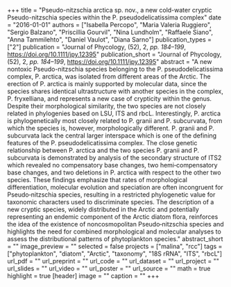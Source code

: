 +++
title = "Pseudo-nitzschia arctica sp. nov., a new cold-water cryptic Pseudo-nitzschia species within the P. pseudodelicatissima complex"
date = "2016-01-01"
authors = ["Isabella Percopo", "Maria Valeria Ruggiero", "Sergio Balzano", "Priscillia Gourvil", "Nina Lundholm", "Raffaele Siano", "Anna Tammilehto", "Daniel Vaulot", "Diana Sarno"]
publication_types = ["2"]
publication = "Journal of Phycology, (52), 2, _pp. 184–199_, https://doi.org/10.1111/jpy.12395"
publication_short = "Journal of Phycology, (52), 2, _pp. 184–199_, https://doi.org/10.1111/jpy.12395"
abstract = "A new nontoxic Pseudo-nitzschia species belonging to the P. pseudodelicatissima complex, P. arctica, was isolated from different areas of the Arctic. The erection of P. arctica is mainly supported by molecular data, since the species shares identical ultrastructure with another species in the complex, P. fryxelliana, and represents a new case of crypticity within the genus. Despite their morphological similarity, the two species are not closely related in phylogenies based on LSU, ITS and rbcL. Interestingly, P. arctica is phylogenetically most closely related to P. granii and P. subcurvata, from which the species is, however, morphologically different. P. granii and P. subcurvata lack the central larger interspace which is one of the defining features of the P. pseudodelicatissima complex. The close genetic relationship between P. arctica and the two species P. granii and P. subcurvata is demonstrated by analysis of the secondary structure of ITS2 which revealed no compensatory base changes, two hemi‐compensatory base changes, and two deletions in P. arctica with respect to the other two species. These findings emphasize that rates of morphological differentiation, molecular evolution and speciation are often incongruent for Pseudo‐nitzschia species, resulting in a restricted phylogenetic value for taxonomic characters used to discriminate species. The description of a new cryptic species, widely distributed in the Arctic and potentially representing an endemic component of the Arctic diatom flora, reinforces the idea of the existence of noncosmopolitan Pseudo‐nitzschia species and highlights the need for combined morphological and molecular analyses to assess the distributional patterns of phytoplankton species."
abstract_short = ""
image_preview = ""
selected = false
projects = ["malina", "rcc"]
tags = ["phytoplankton", "diatom", "Arctic", "taxonomy", "18S rRNA", "ITS", "rbcL"]
url_pdf = ""
url_preprint = ""
url_code = ""
url_dataset = ""
url_project = ""
url_slides = ""
url_video = ""
url_poster = ""
url_source = ""
math = true
highlight = true
[header]
image = ""
caption = ""
+++
